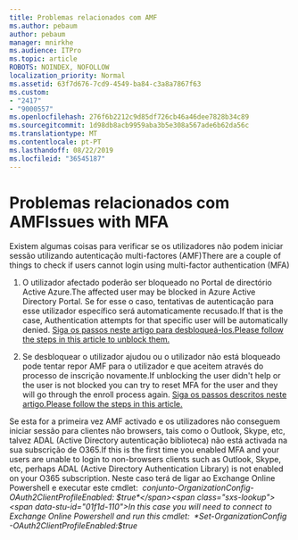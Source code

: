 ```yaml
---
title: Problemas relacionados com AMF
ms.author: pebaum
author: pebaum
manager: mnirkhe
ms.audience: ITPro
ms.topic: article
ROBOTS: NOINDEX, NOFOLLOW
localization_priority: Normal
ms.assetid: 63f7d676-7cd9-4549-ba84-c3a8a7867f63
ms.custom:
- "2417"
- "9000557"
ms.openlocfilehash: 276f6b2212c9d85df726cb46a46dee7828b34c89
ms.sourcegitcommit: 1d98db8acb9959aba3b5e308a567ade6b62da56c
ms.translationtype: MT
ms.contentlocale: pt-PT
ms.lasthandoff: 08/22/2019
ms.locfileid: "36545187"
---
```

# <a name="issues-with-mfa"></a><span data-ttu-id="01f1d-102">Problemas relacionados com AMF</span><span class="sxs-lookup"><span data-stu-id="01f1d-102">Issues with MFA</span></span>
<span data-ttu-id="01f1d-103">Existem algumas coisas para verificar se os utilizadores não podem iniciar sessão utilizando autenticação multi-factores (AMF)</span><span class="sxs-lookup"><span data-stu-id="01f1d-103">There are a couple of things to check if users cannot login using multi-factor authentication (MFA)</span></span>

1. <span data-ttu-id="01f1d-104">O utilizador afectado poderão ser bloqueado no Portal de directório Active Azure.</span><span class="sxs-lookup"><span data-stu-id="01f1d-104">The affected user may be blocked in Azure Active Directory Portal.</span></span> <span data-ttu-id="01f1d-105">Se for esse o caso, tentativas de autenticação para esse utilizador específico será automaticamente recusado.</span><span class="sxs-lookup"><span data-stu-id="01f1d-105">If that is the case, Authentication attempts for that specific user will be automatically denied.</span></span> [<span data-ttu-id="01f1d-106">Siga os passos neste artigo para desbloqueá-los.</span><span class="sxs-lookup"><span data-stu-id="01f1d-106">Please follow the steps in this article to unblock them.</span></span>](https://docs.microsoft.com/azure/active-directory/authentication/howto-mfa-mfasettings#block-and-unblock-users)

2. <span data-ttu-id="01f1d-107">Se desbloquear o utilizador ajudou ou o utilizador não está bloqueado pode tentar repor AMF para o utilizador e que aceitem através do processo de inscrição novamente.</span><span class="sxs-lookup"><span data-stu-id="01f1d-107">If unblocking the user didn't help or the user is not blocked you can try to reset MFA for the user and they will go through the enroll process again.</span></span> [<span data-ttu-id="01f1d-108">Siga os passos descritos neste artigo.</span><span class="sxs-lookup"><span data-stu-id="01f1d-108">Please follow the steps in this article.</span></span>](https://docs.microsoft.com/azure/active-directory/authentication/howto-mfa-userdevicesettings#require-users-to-provide-contact-methods-again)

<span data-ttu-id="01f1d-109">Se esta for a primeira vez AMF activado e os utilizadores não conseguem iniciar sessão para clientes não browsers, tais como o Outlook, Skype, etc, talvez ADAL (Active Directory autenticação biblioteca) não está activada na sua subscrição de O365.</span><span class="sxs-lookup"><span data-stu-id="01f1d-109">If this is the first time you enabled MFA and your users are unable to login to non-browsers clients such as Outlook, Skype, etc, perhaps ADAL (Active Directory Authentication Library) is not enabled on your O365 subscription.</span></span> <span data-ttu-id="01f1d-110">Neste caso terá de ligar ao Exchange Online Powershell e executar este cmdlet:  *conjunto-OrganizationConfig-OAuth2ClientProfileEnabled: $true*</span><span class="sxs-lookup"><span data-stu-id="01f1d-110">In this case you will need to connect to Exchange Online Powershell and run this cmdlet:  *Set-OrganizationConfig -OAuth2ClientProfileEnabled:$true*</span></span>